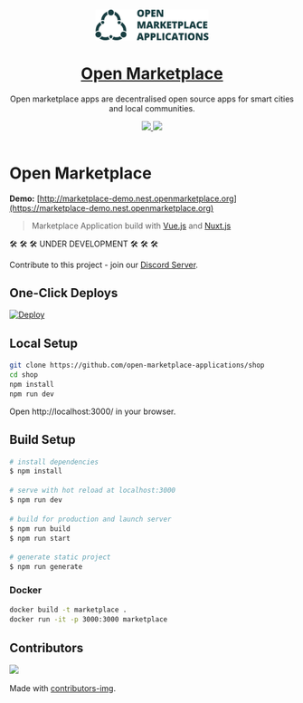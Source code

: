 <!--lint disable no-literal-urls-->

<p align="center">
  <br>
  <a href="https://openmarketplace.org/">
     <img
      alt="open marketplace apps"
      src="./static/oma.jpg"
      width="200"
    />
  </a>
</p>


<h1 align="center"><a href="https://openmarketplace.org/marketplace"> Open Marketplace</a></h1>

<p align="center">Open marketplace apps are decentralised open source apps for smart cities and local communities. </p>

<p align="center">
  <a title="MIT License" href="LICENSE">
    <img src="https://img.shields.io/github/license/gridsome/gridsome.svg?style=flat-square&label=License&colorB=6cc24a">
  </a>
  <a title="Follow on Twitter" href="https://twitter.com/marketplace_org">
    <img src="https://img.shields.io/twitter/follow/marketplace_org.svg?style=social&label=Follow%20@marketplace_org">
  </a>
  <br>
  <br>
</p>

# Open Marketplace

**Demo:** [http://marketplace-demo.nest.openmarketplace.org](https://marketplace-demo.nest.openmarketplace.org)

> Marketplace Application build with [Vue.js](https://vuejs.org/) and [Nuxt.js](https://nuxtjs.org/)


 🛠️ 🛠️ 🛠️ UNDER DEVELOPMENT 🛠️ 🛠️ 🛠️

 Contribute to this project - join our [Discord Server](https://discord.gg/XDQQcJC).


## One-Click Deploys

<a href="https://heroku.com/deploy">
  <img src="https://www.herokucdn.com/deploy/button.svg" alt="Deploy">
</a>


## Local Setup

```bash
git clone https://github.com/open-marketplace-applications/shop
cd shop
npm install
npm run dev
```

Open http://localhost:3000/ in your browser.

## Build Setup

```bash
# install dependencies
$ npm install

# serve with hot reload at localhost:3000
$ npm run dev

# build for production and launch server
$ npm run build
$ npm run start

# generate static project
$ npm run generate
```


### Docker
```bash
docker build -t marketplace .
docker run -it -p 3000:3000 marketplace

```

## Contributors

<a href="https://github.com/open-marketplace-applications/marketplace/graphs/contributors">
  <img src="https://contributors-img.web.app/image?repo=open-marketplace-applications/marketplace" />
</a>

Made with [contributors-img](https://contributors-img.web.app).